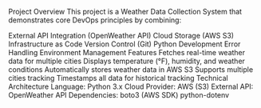 
Project Overview
This project is a Weather Data Collection System that demonstrates core DevOps principles by combining:

External API Integration (OpenWeather API)
Cloud Storage (AWS S3)
Infrastructure as Code
Version Control (Git)
Python Development
Error Handling
Environment Management
Features
Fetches real-time weather data for multiple cities
Displays temperature (°F), humidity, and weather conditions
Automatically stores weather data in AWS S3
Supports multiple cities tracking
Timestamps all data for historical tracking
Technical Architecture
Language: Python 3.x
Cloud Provider: AWS (S3)
External API: OpenWeather API
Dependencies:
boto3 (AWS SDK)
python-dotenv


